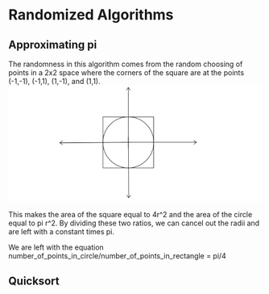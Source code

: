 # Randomized Algorithms

## Approximating pi
The randomness in this algorithm comes from the random choosing of points in a 2x2 space where the corners of the square are at the points (-1,-1), (-1,1), (1,-1), and (1,1).  
![alt text](images/diagram-1.png)

This makes the area of the square equal to 4r^2 and the area of the circle equal to pi r^2.  By dividing these two ratios, we can cancel out the radii and are left with a constant times pi.  

We are left with the equation number_of_points_in_circle/number_of_points_in_rectangle = pi/4

## Quicksort
